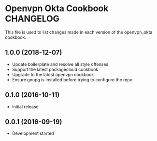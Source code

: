 # Openvpn Okta Cookbook CHANGELOG

This file is used to list changes made in each version of the openvpn_okta cookbook.

## 1.0.0 (2018-12-07)

- Update boilerplate and resolve all style offenses
- Support the latest packagecloud cookbook
- Upgrade to the latest openvpn cookbook
- Ensure gnupg is installed before trying to configure the repo

## 0.1.0 (2016-10-11)

- Initial release

## 0.0.1 (2016-09-19)

- Development started
